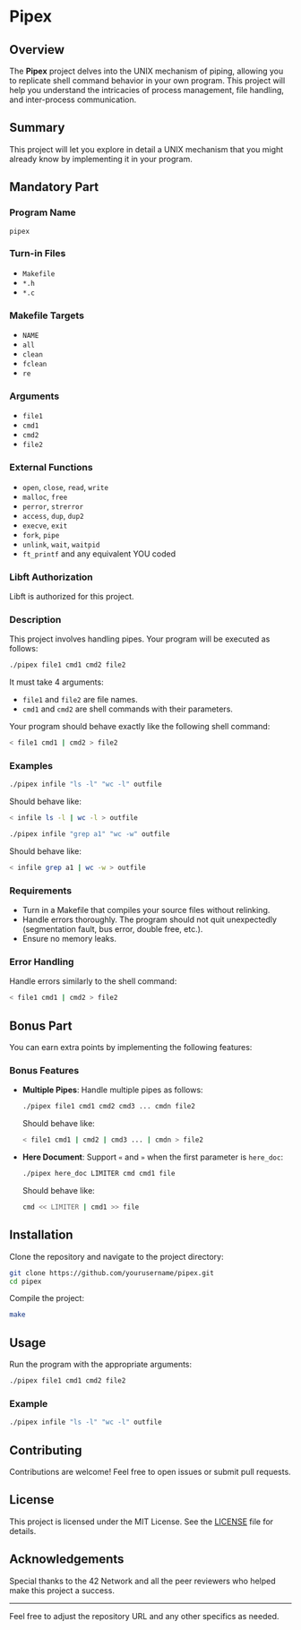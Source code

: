 
# Pipex

## Overview

The **Pipex** project delves into the UNIX mechanism of piping, allowing you to replicate shell command behavior in your own program. This project will help you understand the intricacies of process management, file handling, and inter-process communication.

## Summary

This project will let you explore in detail a UNIX mechanism that you might already know by implementing it in your program.

## Mandatory Part

### Program Name
`pipex`

### Turn-in Files
- `Makefile`
- `*.h`
- `*.c`

### Makefile Targets
- `NAME`
- `all`
- `clean`
- `fclean`
- `re`

### Arguments
- `file1`
- `cmd1`
- `cmd2`
- `file2`

### External Functions
- `open`, `close`, `read`, `write`
- `malloc`, `free`
- `perror`, `strerror`
- `access`, `dup`, `dup2`
- `execve`, `exit`
- `fork`, `pipe`
- `unlink`, `wait`, `waitpid`
- `ft_printf` and any equivalent YOU coded

### Libft Authorization
Libft is authorized for this project.

### Description
This project involves handling pipes. Your program will be executed as follows:

```sh
./pipex file1 cmd1 cmd2 file2
```

It must take 4 arguments:
- `file1` and `file2` are file names.
- `cmd1` and `cmd2` are shell commands with their parameters.

Your program should behave exactly like the following shell command:

```sh
< file1 cmd1 | cmd2 > file2
```

### Examples

```sh
./pipex infile "ls -l" "wc -l" outfile
```
Should behave like:
```sh
< infile ls -l | wc -l > outfile
```

```sh
./pipex infile "grep a1" "wc -w" outfile
```
Should behave like:
```sh
< infile grep a1 | wc -w > outfile
```

### Requirements
- Turn in a Makefile that compiles your source files without relinking.
- Handle errors thoroughly. The program should not quit unexpectedly (segmentation fault, bus error, double free, etc.).
- Ensure no memory leaks.

### Error Handling
Handle errors similarly to the shell command:
```sh
< file1 cmd1 | cmd2 > file2
```

## Bonus Part

You can earn extra points by implementing the following features:

### Bonus Features
- **Multiple Pipes**: 
  Handle multiple pipes as follows:
  ```sh
  ./pipex file1 cmd1 cmd2 cmd3 ... cmdn file2
  ```
  Should behave like:
  ```sh
  < file1 cmd1 | cmd2 | cmd3 ... | cmdn > file2
  ```

- **Here Document**:
  Support `«` and `»` when the first parameter is `here_doc`:
  ```sh
  ./pipex here_doc LIMITER cmd cmd1 file
  ```
  Should behave like:
  ```sh
  cmd << LIMITER | cmd1 >> file
  ```

## Installation

Clone the repository and navigate to the project directory:

```sh
git clone https://github.com/yourusername/pipex.git
cd pipex
```

Compile the project:

```sh
make
```

## Usage

Run the program with the appropriate arguments:

```sh
./pipex file1 cmd1 cmd2 file2
```

### Example

```sh
./pipex infile "ls -l" "wc -l" outfile
```

## Contributing

Contributions are welcome! Feel free to open issues or submit pull requests.

## License

This project is licensed under the MIT License. See the [LICENSE](LICENSE) file for details.

## Acknowledgements

Special thanks to the 42 Network and all the peer reviewers who helped make this project a success.

---

Feel free to adjust the repository URL and any other specifics as needed.
